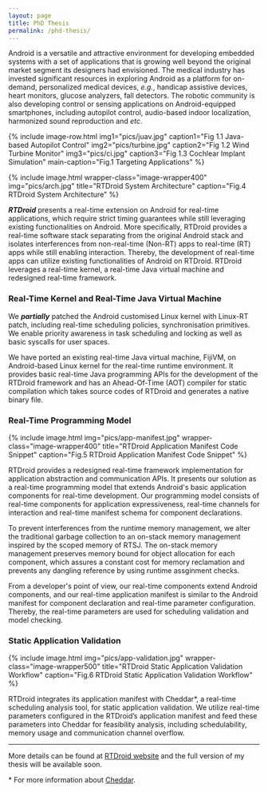 ```yaml
---
layout: page
title: PhD Thesis
permalink: /phd-thesis/
---
```


Android is a versatile and attractive environment for developing embedded
systems with a set of applications that is growing well beyond the original
market segment its designers had envisioned. The medical industry has invested
significant resources in exploring Android as a platform for on-demand,
personalized medical devices, *e.g.*, handicap assistive devices, heart
monitors, glucose analyzers, fall detectors. The robotic community is also
developing control or sensing applications on Android-equipped smartphones,
including autopilot control, audio-based indoor localization, harmonized sound
reproduction and *etc*.

{% include image-row.html
  img1="pics/juav.jpg" caption1="Fig 1.1 Java-based Autopilot Control"
  img2="pics/turbine.jpg" caption2="Fig 1.2 Wind Turbine Monitor"
  img3="pics/ci.jpg" caption3="Fig 1.3 Cochlear Implant Simulation"
  main-caption="Fig.1 Targeting Applications"
%}


{% include image.html
            wrapper-class="image-wrapper400"
            img="pics/arch.jpg"
            title="RTDroid System Architecture"
            caption="Fig.4 RTDroid System Architecture" %}


___RTDroid___ presents a real-time extension on Android for real-time
applications, which require strict timing guarantees while still leveraging
existing functionalities on Android. More specifically, RTDroid provides a
real-time software stack separating from the original Android stack and
isolates interferences from non-real-time (Non-RT) apps to real-time (RT) apps
while still enabling interaction. Thereby, the development of real-time apps
can utilize existing functionalities of Android on RTDroid. RTDroid leverages a
real-time kernel, a real-time Java virtual machine and redesigned real-time
framework.

### Real-Time Kernel and Real-Time Java Virtual Machine

We ___partially___ patched the Android customised Linux kernel with Linux-RT
patch, including real-time scheduling policies, synchronisation primitives. We
enable priority awareness in task scheduling and locking as well as basic
syscalls for user spaces.


We have ported an existing real-time Java virtual machine, FijiVM, on
Android-based Linux kernel for the real-time runtime environment. It provides
basic real-time Java programming APIs for the development of the RTDroid
framework and has an Ahead-Of-Time (AOT) compiler for static compilation which
takes source codes of RTDroid and generates a native binary file.

### Real-Time Programming Model

{% include image.html
            img="pics/app-manifest.jpg"
            wrapper-class="image-wrapper400"
            title="RTDroid Application Manifest Code Snippet"
            caption="Fig.5 RTDroid Application Manifest Code Snippet" %}

RTDroid provides a redesigned real-time framework implementation for
application abstraction and communication APIs. It presents our solution as a
real-time programming model that extends Android's basic application components
for real-time development. Our programming model consists of real-time
components for application expressiveness, real-time channels for interaction
and real-time manifest schema for component declarations.

To prevent interferences from the runtime memory management, we alter the
traditional garbage collection to an on-stack memory management inspired by the
scoped memory of RTSJ. The on-stack memory management preserves memory bound
for object allocation for each component, which assures a constant cost for
memory reclamation and prevents any dangling reference by using runtime
assginment checks.

From a developer's point of view, our real-time components extend Android
components, and our real-time application manifest is similar to the Android
manifest for component declaration and real-time parameter configuration.
Thereby, the real-time parameters are used for scheduling validation and model
checking.


### Static Application Validation

{% include image.html
            img="pics/app-validation.jpg"
            wrapper-class="image-wrapper500"
            title="RTDroid Static Application Validation Workflow"
            caption="Fig.6 RTDroid Static Application Validation Workflow" %}

RTDroid integrates its application manifest with Cheddar*, a
real-time scheduling analysis tool, for static application validation. We
utilize real-time parameters configured in the RTDroid’s application manifest
and feed these parameters into Cheddar for feasibility analysis, including
schedulability, memory usage and communication channel overflow.

---

More details can be found at [RTDroid website](http://rtdroid.cse.buffalo.edu)
and the full version of my thesis will be available soon.


\* For more information about [Cheddar](http://beru.univ-brest.fr/~singhoff/cheddar/).

